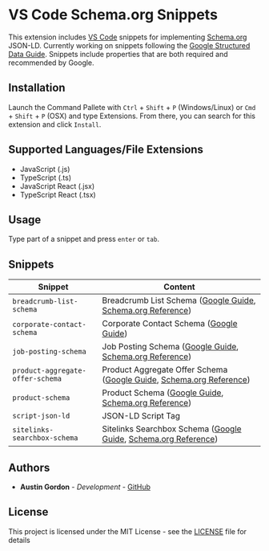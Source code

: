 # VS Code Schema.org Snippets

This extension includes [VS Code](https://code.visualstudio.com/) snippets for implementing [Schema.org](https://www.schema.org/) JSON-LD. Currently working on snippets following the [Google Structured Data Guide](https://developers.google.com/search/docs/guides/intro-structured-data). Snippets include properties that are both required and recommended by Google.

## Installation

Launch the Command Pallete with `Ctrl` + `Shift` + `P` (Windows/Linux) or `Cmd` + `Shift` + `P` (OSX) and type Extensions. From there, you can search for this extension and click `Install`.

## Supported Languages/File Extensions

* JavaScript (.js)
* TypeScript (.ts)
* JavaScript React (.jsx)
* TypeScript React (.tsx)

## Usage

Type part of a snippet and press `enter` or `tab`.

## Snippets

| Snippet | Content |
| ------- | ------- |
| `breadcrumb-list-schema` | Breadcrumb List Schema ([Google Guide](https://developers.google.com/search/docs/data-types/breadcrumb), [Schema.org Reference](https://schema.org/BreadcrumbList)) |
| `corporate-contact-schema` | Corporate Contact Schema ([Google Guide](https://developers.google.com/search/docs/data-types/corporate-contact)) |
| `job-posting-schema` | Job Posting Schema ([Google Guide](https://developers.google.com/search/docs/data-types/job-posting), [Schema.org Reference](https://schema.org/JobPosting)) |
| `product-aggregate-offer-schema` | Product Aggregate Offer Schema ([Google Guide](https://developers.google.com/search/docs/data-types/product), [Schema.org Reference](https://schema.org/AggregateOffer)) |
| `product-schema` | Product Schema ([Google Guide](https://developers.google.com/search/docs/data-types/product), [Schema.org Reference](https://schema.org/Product)) |
| `script-json-ld` | JSON-LD Script Tag |
| `sitelinks-searchbox-schema` | Sitelinks Searchbox Schema ([Google Guide](https://developers.google.com/search/docs/data-types/sitelinks-searchbox), [Schema.org Reference](https://schema.org/WebSite)) |

## Authors

* **Austin Gordon** - *Development* - [GitHub](https://github.com/AustinLeeGordon)

## License

This project is licensed under the MIT License - see the [LICENSE](LICENSE) file for details